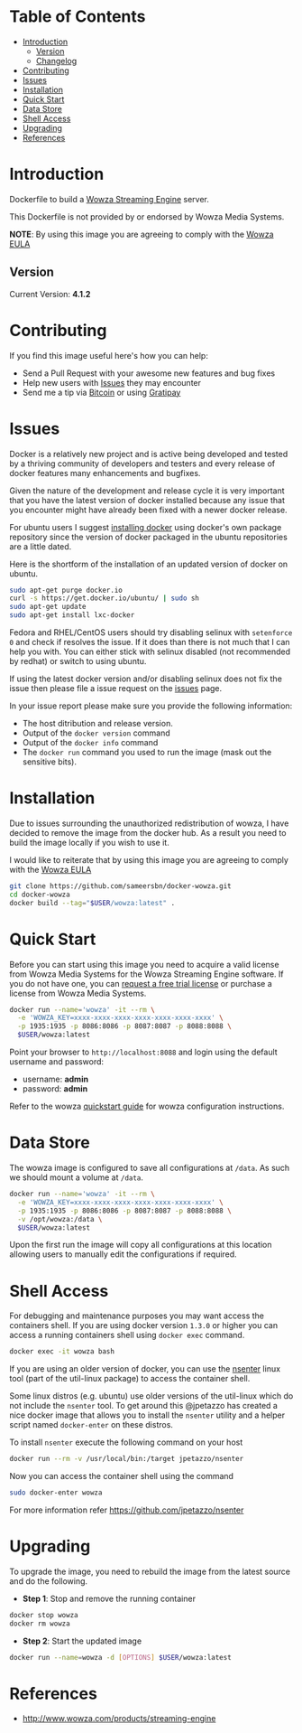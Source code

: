 # Table of Contents
- [Introduction](#introduction)
    - [Version](#version)
    - [Changelog](Changelog.md)
- [Contributing](#contributing)
- [Issues](#issues)
- [Installation](#installation)
- [Quick Start](#quick-start)
- [Data Store](#data-store)
- [Shell Access](#shell-access)
- [Upgrading](#upgrading)
- [References](#references)

# Introduction

Dockerfile to build a [Wowza Streaming Engine](http://www.wowza.com/products/streaming-engine) server.

This Dockerfile is not provided by or endorsed by Wowza Media Systems.

**NOTE**: By using this image you are agreeing to comply with the [Wowza EULA](https://www.wowza.com/legal)

## Version

Current Version: **4.1.2**

# Contributing

If you find this image useful here's how you can help:

- Send a Pull Request with your awesome new features and bug fixes
- Help new users with [Issues](https://github.com/sameersbn/docker-wowza/issues) they may encounter
- Send me a tip via [Bitcoin](https://www.coinbase.com/sameersbn) or using [Gratipay](https://gratipay.com/sameersbn/)

# Issues

Docker is a relatively new project and is active being developed and tested by a thriving community of developers and testers and every release of docker features many enhancements and bugfixes.

Given the nature of the development and release cycle it is very important that you have the latest version of docker installed because any issue that you encounter might have already been fixed with a newer docker release.

For ubuntu users I suggest [installing docker](https://docs.docker.com/installation/ubuntulinux/) using docker's own package repository since the version of docker packaged in the ubuntu repositories are a little dated.

Here is the shortform of the installation of an updated version of docker on ubuntu.

```bash
sudo apt-get purge docker.io
curl -s https://get.docker.io/ubuntu/ | sudo sh
sudo apt-get update
sudo apt-get install lxc-docker
```

Fedora and RHEL/CentOS users should try disabling selinux with `setenforce 0` and check if resolves the issue. If it does than there is not much that I can help you with. You can either stick with selinux disabled (not recommended by redhat) or switch to using ubuntu.

If using the latest docker version and/or disabling selinux does not fix the issue then please file a issue request on the [issues](https://github.com/sameersbn/docker-wowza/issues) page.

In your issue report please make sure you provide the following information:

- The host ditribution and release version.
- Output of the `docker version` command
- Output of the `docker info` command
- The `docker run` command you used to run the image (mask out the sensitive bits).

# Installation

Due to issues surrounding the unauthorized redistribution of wowza, I have decided to remove the image from the docker hub. As a result you need to build the image locally if you wish to use it.

I would like to reiterate that by using this image you are agreeing to comply with the [Wowza EULA](http://www.wowza.com/resources/WowzaStreamingEngine-4.0.0_LicenseAgreement.pdf)

```bash
git clone https://github.com/sameersbn/docker-wowza.git
cd docker-wowza
docker build --tag="$USER/wowza:latest" .
```

# Quick Start

Before you can start using this image you need to acquire a valid license from Wowza Media Systems for the Wowza Streaming Engine software. If you do not have one, you can [request a free trial license](http://www.wowza.com/pricing/trial) or purchase a license from Wowza Media Systems.

```bash
docker run --name='wowza' -it --rm \
  -e 'WOWZA_KEY=xxxx-xxxx-xxxx-xxxx-xxxx-xxxx-xxxx' \
  -p 1935:1935 -p 8086:8086 -p 8087:8087 -p 8088:8088 \
  $USER/wowza:latest
```

Point your browser to `http://localhost:8088` and login using the default username and password:

* username: **admin**
* password: **admin**

Refer to the wowza [quickstart guide](http://www.wowza.com/forums/content.php?3-quick-start-guide) for wowza configuration instructions.

# Data Store

The wowza image is configured to save all configurations at `/data`. As such we should mount a volume at `/data`.

```bash
docker run --name='wowza' -it --rm \
  -e 'WOWZA_KEY=xxxx-xxxx-xxxx-xxxx-xxxx-xxxx-xxxx' \
  -p 1935:1935 -p 8086:8086 -p 8087:8087 -p 8088:8088 \
  -v /opt/wowza:/data \
  $USER/wowza:latest
```

Upon the first run the image will copy all configurations at this location allowing users to manually edit the configurations if required.

# Shell Access

For debugging and maintenance purposes you may want access the containers shell. If you are using docker version `1.3.0` or higher you can access a running containers shell using `docker exec` command.

```bash
docker exec -it wowza bash
```

If you are using an older version of docker, you can use the [nsenter](http://man7.org/linux/man-pages/man1/nsenter.1.html) linux tool (part of the util-linux package) to access the container shell.

Some linux distros (e.g. ubuntu) use older versions of the util-linux which do not include the `nsenter` tool. To get around this @jpetazzo has created a nice docker image that allows you to install the `nsenter` utility and a helper script named `docker-enter` on these distros.

To install `nsenter` execute the following command on your host

```bash
docker run --rm -v /usr/local/bin:/target jpetazzo/nsenter
```

Now you can access the container shell using the command

```bash
sudo docker-enter wowza
```

For more information refer https://github.com/jpetazzo/nsenter

# Upgrading

To upgrade the image, you need to rebuild the image from the latest source and do the following.

- **Step 1**: Stop and remove the running container

```bash
docker stop wowza
docker rm wowza
```

- **Step 2**: Start the updated image

```bash
docker run --name=wowza -d [OPTIONS] $USER/wowza:latest
```

# References

  * http://www.wowza.com/products/streaming-engine
